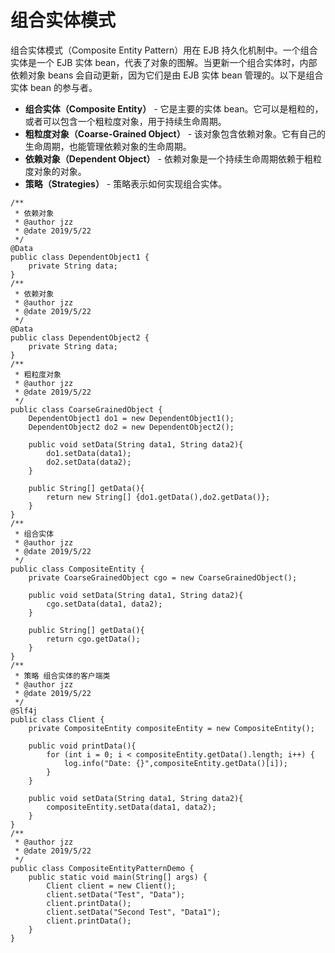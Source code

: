 # 组合实体模式

组合实体模式（Composite Entity Pattern）用在 EJB 持久化机制中。一个组合实体是一个 EJB 实体 bean，代表了对象的图解。当更新一个组合实体时，内部依赖对象 beans 会自动更新，因为它们是由 EJB 实体 bean 管理的。以下是组合实体 bean 的参与者。

- **组合实体（Composite Entity）** - 它是主要的实体 bean。它可以是粗粒的，或者可以包含一个粗粒度对象，用于持续生命周期。
- **粗粒度对象（Coarse-Grained Object）** - 该对象包含依赖对象。它有自己的生命周期，也能管理依赖对象的生命周期。
- **依赖对象（Dependent Object）** - 依赖对象是一个持续生命周期依赖于粗粒度对象的对象。
- **策略（Strategies）** - 策略表示如何实现组合实体。

```java\
/**
 * 依赖对象
 * @author jzz
 * @date 2019/5/22
 */
@Data
public class DependentObject1 {
    private String data;
}
/**
 * 依赖对象
 * @author jzz
 * @date 2019/5/22
 */
@Data
public class DependentObject2 {
    private String data;
}
/**
 * 粗粒度对象
 * @author jzz
 * @date 2019/5/22
 */
public class CoarseGrainedObject {
    DependentObject1 do1 = new DependentObject1();
    DependentObject2 do2 = new DependentObject2();

    public void setData(String data1, String data2){
        do1.setData(data1);
        do2.setData(data2);
    }

    public String[] getData(){
        return new String[] {do1.getData(),do2.getData()};
    }
}
/**
 * 组合实体
 * @author jzz
 * @date 2019/5/22
 */
public class CompositeEntity {
    private CoarseGrainedObject cgo = new CoarseGrainedObject();

    public void setData(String data1, String data2){
        cgo.setData(data1, data2);
    }

    public String[] getData(){
        return cgo.getData();
    }
}
/**
 * 策略 组合实体的客户端类
 * @author jzz
 * @date 2019/5/22
 */
@Slf4j
public class Client {
    private CompositeEntity compositeEntity = new CompositeEntity();

    public void printData(){
        for (int i = 0; i < compositeEntity.getData().length; i++) {
            log.info("Date: {}",compositeEntity.getData()[i]);
        }
    }

    public void setData(String data1, String data2){
        compositeEntity.setData(data1, data2);
    }
}
/**
 * @author jzz
 * @date 2019/5/22
 */
public class CompositeEntityPatternDemo {
    public static void main(String[] args) {
        Client client = new Client();
        client.setData("Test", "Data");
        client.printData();
        client.setData("Second Test", "Data1");
        client.printData();
    }
}

```

